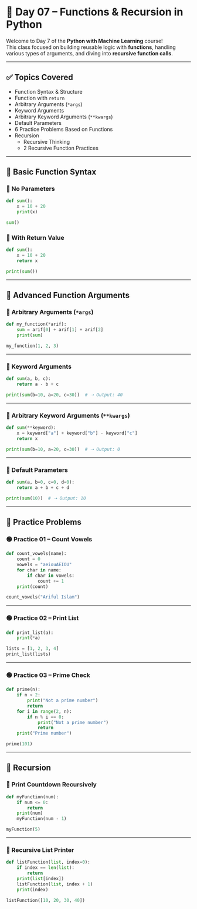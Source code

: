 # 📘 Day 07 – Functions & Recursion in Python

Welcome to Day 7 of the **Python with Machine Learning** course!  
This class focused on building reusable logic with **functions**, handling various types of arguments, and diving into **recursive function calls**.

---

## ✅ Topics Covered

- Function Syntax & Structure
- Function with `return`
- Arbitrary Arguments (`*args`)
- Keyword Arguments
- Arbitrary Keyword Arguments (`**kwargs`)
- Default Parameters
- 6 Practice Problems Based on Functions
- Recursion
  - Recursive Thinking
  - 2 Recursive Function Practices

---

## 🧠 Basic Function Syntax

### 🔹 No Parameters
```python
def sum():
    x = 10 + 20
    print(x)

sum()
````

### 🔹 With Return Value

```python
def sum():
    x = 10 + 20
    return x

print(sum())
```

---

## 🧾 Advanced Function Arguments

### 🔹 Arbitrary Arguments (`*args`)

```python
def my_function(*arif):
    sum = arif[0] + arif[1] + arif[2]
    print(sum)

my_function(1, 2, 3)
```

---

### 🔹 Keyword Arguments

```python
def sum(a, b, c):
    return a - b + c

print(sum(b=10, a=20, c=30))  # ➝ Output: 40
```

---

### 🔹 Arbitrary Keyword Arguments (`**kwargs`)

```python
def sum(**keyword):
    x = keyword["a"] + keyword["b"] - keyword["c"]
    return x

print(sum(b=10, a=20, c=30))  # ➝ Output: 0
```

---

### 🔹 Default Parameters

```python
def sum(a, b=0, c=0, d=0):
    return a + b + c + d

print(sum(10))  # ➝ Output: 10
```

---

## 🧪 Practice Problems

### 🟢 Practice 01 – Count Vowels

```python
def count_vowels(name):
    count = 0
    vowels = "aeiouAEIOU"
    for char in name:
        if char in vowels:
            count += 1
    print(count)

count_vowels("Ariful Islam")
```

---

### 🟢 Practice 02 – Print List

```python
def print_list(a):
    print(*a)

lists = [1, 2, 3, 4]
print_list(lists)
```

---

### 🟢 Practice 03 – Prime Check

```python
def prime(n):
    if n < 2:
        print("Not a prime number")
        return
    for i in range(2, n):
        if n % i == 0:
            print("Not a prime number")
            return
    print("Prime number")

prime(101)
```

---

## 🔁 Recursion

### 🔹 Print Countdown Recursively

```python
def myFunction(num):
    if num <= 0:
        return
    print(num)
    myFunction(num - 1)

myFunction(5)
```

---

### 🔹 Recursive List Printer

```python
def listFunction(list, index=0):
    if index == len(list):
        return
    print(list[index])
    listFunction(list, index + 1)
    print(index)

listFunction([10, 20, 30, 40])
```

